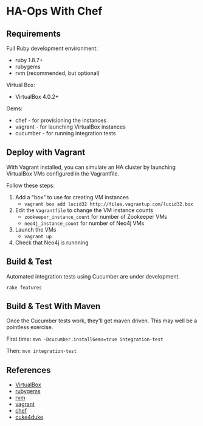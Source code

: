 HA-Ops With Chef
================

Requirements
------------

Full Ruby development environment:

* ruby 1.8.7+
* rubygems 
* rvm (recommended, but optional)

Virtual Box:

* VirtualBox 4.0.2+

Gems:

* chef - for provisioning the instances
* vagrant - for launching VirtualBox instances
* cucumber - for running integration tests

Deploy with Vagrant
-------------------

With Vagrant installed, you can simulate an HA cluster by launching
VirtualBox VMs configured in the Vagrantfile.

Follow these steps:

1. Add a "box" to use for creating VM instances
   * `vagrant box add lucid32 http://files.vagrantup.com/lucid32.box`
2. Edit the `Vagrantfile` to change the VM instance counts
   * `zookeeper_instance_count` for number of Zookeeper VMs
   * `neo4j_instance_count` for number of Neo4j VMs
3. Launch the VMs
   * `vagrant up`
4. Check that Neo4j is runnning


Build & Test
------------

Automated integration tests using Cucumber are under development.

`rake features`

Build & Test With Maven
-----------------------

Once the Cucumber tests work, they'll get maven driven. This may well
be a pointless exercise. 

First time:
`mvn -Dcucumber.installGems=true integration-test`

Then:
`mvn integration-test`

References
----------

* [VirtualBox](http://www.virtualbox.org/)
* [rubygems](http://rubygems.org/)
* [rvm](http://rvm.beginrescueend.com/)
* [vagrant](http://vagrantup.com/)
* [chef](http://www.opscode.com/chef)
* [cuke4duke](https://github.com/aslakhellesoy/cuke4duke/wiki/maven)

